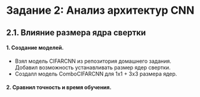 # Задание 2: Анализ архитектур CNN
## 2.1. Влияние размера ядра свертки

#### 1. Создание моделей.
* Взял модель CIFARCNN из репозитория домашнего задания. Добавил возможность устанавливать размер ядер свертки.
* Создалл модель ComboCIFARCNN для 1х1 + 3х3 размера ядер.
#### 2. Сравнил точность и время обучения.
